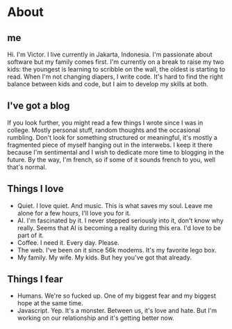 # About

## me
Hi. I'm Victor. I live currently in Jakarta, Indonesia. I'm passionate about software but my family comes first. I'm currently on a break to raise my two kids: the youngest is learning to scribble on the wall, the oldest is starting to read. When I'm not changing diapers, I write code. It's hard to find the right balance between kids and code, but I aim to develop my skills at both.

## I've got a blog
If you look further, you might read a few things I wrote since I was in college. Mostly personal stuff, random thoughts and the occasional rumbling. Don't look for something structured or meaningful, it's mostly a fragmented piece of myself hanging out in the interwebs. I keep it there because I'm sentimental and I wish to dedicate more time to blogging in the future. By the way, I'm french, so if some of it sounds french to you, well that's normal.

## Things I love
- Quiet. I love quiet. And music. This is what saves my soul. Leave me alone for a few hours, I'll love you for it.
- AI. I'm fascinated by it. I never stepped seriously into it, don't know why really. Seems that AI is becoming a reality during this era. I'd love to be part of it.
- Coffee. I need it. Every day. Please.
- The web. I've been on it since 56k modems. It's my favorite lego box.
- My family. My wife. My kids. But hey you've got that already.

## Things I fear
- Humans. We're so fucked up. One of my biggest fear and my biggest hope at the same time.
- Javascript. Yep. It's a monster. Between us, it's love and hate. But I'm working on our relationship and it's getting better now. 
